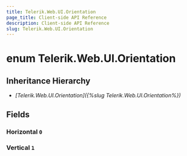 ```yaml
---
title: Telerik.Web.UI.Orientation
page_title: Client-side API Reference
description: Client-side API Reference
slug: Telerik.Web.UI.Orientation
---
```


# enum Telerik.Web.UI.Orientation

## Inheritance Hierarchy

* *[Telerik.Web.UI.Orientation]({%slug Telerik.Web.UI.Orientation%})*

## Fields

### Horizontal `0`

### Vertical `1`



